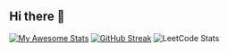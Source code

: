 ## Hi there 👋

[![My Awesome Stats](https://awesome-github-stats.azurewebsites.net/user-stats/gunjesh843?cardType=github&preferLogin=false&Ring=00000000)](https://git.io/awesome-stats-card)
[![GitHub Streak](https://github-readme-streak-stats.herokuapp.com?user=gunjesh843&theme=transparent&hide_border=true)](https://git.io/streak-stats)
![LeetCode Stats](https://leetcard.jacoblin.cool/gunjesh843?theme=transparent&font=Chakra%20Petch&ext=heatmap)
